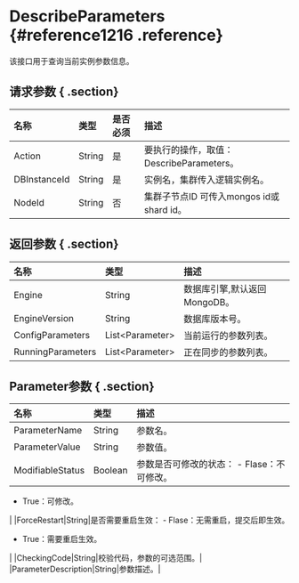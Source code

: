 # DescribeParameters {#reference1216 .reference}

该接口用于查询当前实例参数信息。

## 请求参数 { .section}

|名称|类型|是否必须|描述|
|:-|:-|:---|:-|
|Action|String|是|要执行的操作，取值：DescribeParameters。|
|DBInstanceId|String|是|实例名，集群传入逻辑实例名。|
|NodeId|String|否|集群子节点ID 可传入mongos id或shard id。|

## 返回参数 { .section}

|名称|类型|描述|
|:-|:-|:-|
|Engine|String|数据库引擎,默认返回MongoDB。|
|EngineVersion|String|数据库版本号。|
|ConfigParameters|List<Parameter\>|当前运行的参数列表。|
|RunningParameters|List<Parameter\>|正在同步的参数列表。|

## Parameter参数 { .section}

|名称|类型|描述|
|:-|:-|:-|
|ParameterName|String|参数名。|
|ParameterValue|String|参数值。|
|ModifiableStatus|Boolean|参数是否可修改的状态： -   Flase：不可修改。
-   True：可修改。

 |
|ForceRestart|String|是否需要重启生效： -   Flase：无需重启，提交后即生效。
-   True：需要重启生效。

 |
|CheckingCode|String|校验代码，参数的可选范围。|
|ParameterDescription|String|参数描述。|

